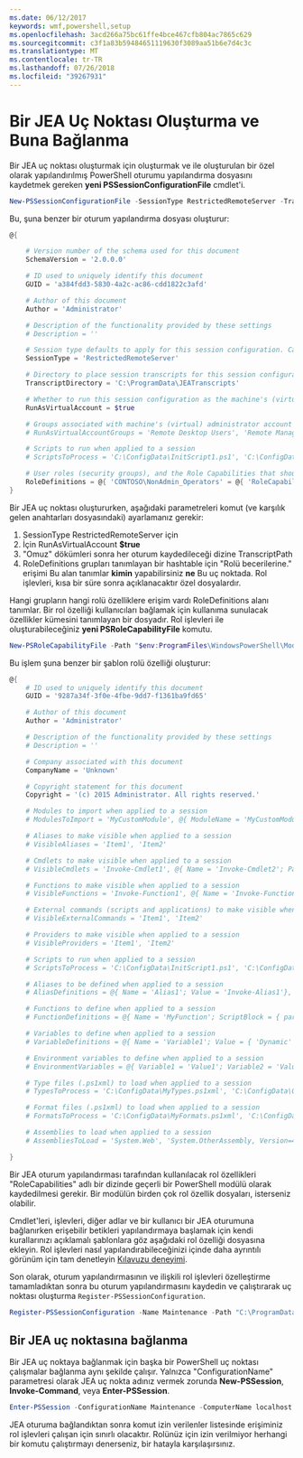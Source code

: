 ```yaml
---
ms.date: 06/12/2017
keywords: wmf,powershell,setup
ms.openlocfilehash: 3acd266a75bc61ffe4bce467cfb804ac7865c629
ms.sourcegitcommit: c3f1a83b59484651119630f3089aa51b6e7d4c3c
ms.translationtype: MT
ms.contentlocale: tr-TR
ms.lasthandoff: 07/26/2018
ms.locfileid: "39267931"
---
```

# <a name="creating-and-connecting-to-a-jea-endpoint"></a>Bir JEA Uç Noktası Oluşturma ve Buna Bağlanma

Bir JEA uç noktası oluşturmak için oluşturmak ve ile oluşturulan bir özel olarak yapılandırılmış PowerShell oturumu yapılandırma dosyasını kaydetmek gereken **yeni PSSessionConfigurationFile** cmdlet'i.

```powershell
New-PSSessionConfigurationFile -SessionType RestrictedRemoteServer -TranscriptDirectory "C:\ProgramData\JEATranscripts" -RunAsVirtualAccount -RoleDefinitions @{ 'CONTOSO\NonAdmin_Operators' = @{ RoleCapabilities = 'Maintenance' }} -Path "$env:ProgramData\JEAConfiguration\Demo.pssc"
```

Bu, şuna benzer bir oturum yapılandırma dosyası oluşturur:

```powershell
@{

    # Version number of the schema used for this document
    SchemaVersion = '2.0.0.0'

    # ID used to uniquely identify this document
    GUID = 'a384fdd3-5830-4a2c-ac86-cdd1822c3afd'

    # Author of this document
    Author = 'Administrator'

    # Description of the functionality provided by these settings
    # Description = ''

    # Session type defaults to apply for this session configuration. Can be 'RestrictedRemoteServer' (recommended), 'Empty', or 'Default'
    SessionType = 'RestrictedRemoteServer'

    # Directory to place session transcripts for this session configuration
    TranscriptDirectory = 'C:\ProgramData\JEATranscripts'

    # Whether to run this session configuration as the machine's (virtual) administrator account
    RunAsVirtualAccount = $true

    # Groups associated with machine's (virtual) administrator account
    # RunAsVirtualAccountGroups = 'Remote Desktop Users', 'Remote Management Users'

    # Scripts to run when applied to a session
    # ScriptsToProcess = 'C:\ConfigData\InitScript1.ps1', 'C:\ConfigData\InitScript2.ps1'

    # User roles (security groups), and the Role Capabilities that should be applied to them when applied to a session
    RoleDefinitions = @{ 'CONTOSO\NonAdmin_Operators' = @{ 'RoleCapabilities' = 'Maintenance' } }
}
```

Bir JEA uç noktası oluştururken, aşağıdaki parametreleri komut (ve karşılık gelen anahtarları dosyasındaki) ayarlamanız gerekir:

1. SessionType RestrictedRemoteServer için
2. İçin RunAsVirtualAccount **$true**
3. "Omuz" dökümleri sonra her oturum kaydedileceği dizine TranscriptPath
4. RoleDefinitions grupları tanımlayan bir hashtable için "Rolü becerilerine." erişimi Bu alan tanımlar **kimin** yapabilirsiniz **ne** Bu uç noktada. Rol işlevleri, kısa bir süre sonra açıklanacaktır özel dosyalardır.

Hangi grupların hangi rolü özelliklere erişim vardı RoleDefinitions alanı tanımlar. Bir rol özelliği kullanıcıları bağlamak için kullanıma sunulacak özellikler kümesini tanımlayan bir dosyadır.
Rol işlevleri ile oluşturabileceğiniz **yeni PSRoleCapabilityFile** komutu.

```powershell
New-PSRoleCapabilityFile -Path "$env:ProgramFiles\WindowsPowerShell\Modules\DemoModule\RoleCapabilities\Maintenance.psrc"
```

Bu işlem şuna benzer bir şablon rolü özelliği oluşturur:

```powershell
@{
    # ID used to uniquely identify this document
    GUID = '9287a34f-3f0e-4fbe-9dd7-f1361ba9fd65'

    # Author of this document
    Author = 'Administrator'

    # Description of the functionality provided by these settings
    # Description = ''

    # Company associated with this document
    CompanyName = 'Unknown'

    # Copyright statement for this document
    Copyright = '(c) 2015 Administrator. All rights reserved.'

    # Modules to import when applied to a session
    # ModulesToImport = 'MyCustomModule', @{ ModuleName = 'MyCustomModule'; ModuleVersion = '1.0.0.0'; GUID = '4d30d5f0-cb16-4898-812d-f20a6c596bdf' }

    # Aliases to make visible when applied to a session
    # VisibleAliases = 'Item1', 'Item2'

    # Cmdlets to make visible when applied to a session
    # VisibleCmdlets = 'Invoke-Cmdlet1', @{ Name = 'Invoke-Cmdlet2'; Parameters = @{ Name = 'Parameter1'; ValidateSet = 'Item1', 'Item2' }, @{ Name = 'Parameter2'; ValidatePattern = 'L*' } }

    # Functions to make visible when applied to a session
    # VisibleFunctions = 'Invoke-Function1', @{ Name = 'Invoke-Function2'; Parameters = @{ Name = 'Parameter1'; ValidateSet = 'Item1', 'Item2' }, @{ Name = 'Parameter2'; ValidatePattern = 'L*' } }

    # External commands (scripts and applications) to make visible when applied to a session
    # VisibleExternalCommands = 'Item1', 'Item2'

    # Providers to make visible when applied to a session
    # VisibleProviders = 'Item1', 'Item2'

    # Scripts to run when applied to a session
    # ScriptsToProcess = 'C:\ConfigData\InitScript1.ps1', 'C:\ConfigData\InitScript2.ps1'

    # Aliases to be defined when applied to a session
    # AliasDefinitions = @{ Name = 'Alias1'; Value = 'Invoke-Alias1'}, @{ Name = 'Alias2'; Value = 'Invoke-Alias2'}

    # Functions to define when applied to a session
    # FunctionDefinitions = @{ Name = 'MyFunction'; ScriptBlock = { param($MyInput) $MyInput } }

    # Variables to define when applied to a session
    # VariableDefinitions = @{ Name = 'Variable1'; Value = { 'Dynamic' + 'InitialValue' } }, @{ Name = 'Variable2'; Value = 'StaticInitialValue' }

    # Environment variables to define when applied to a session
    # EnvironmentVariables = @{ Variable1 = 'Value1'; Variable2 = 'Value2' }

    # Type files (.ps1xml) to load when applied to a session
    # TypesToProcess = 'C:\ConfigData\MyTypes.ps1xml', 'C:\ConfigData\OtherTypes.ps1xml'

    # Format files (.ps1xml) to load when applied to a session
    # FormatsToProcess = 'C:\ConfigData\MyFormats.ps1xml', 'C:\ConfigData\OtherFormats.ps1xml'

    # Assemblies to load when applied to a session
    # AssembliesToLoad = 'System.Web', 'System.OtherAssembly, Version=4.0.0.0, Culture=neutral, PublicKeyToken=b03f5f7f11d50a3a'

}
```

Bir JEA oturum yapılandırması tarafından kullanılacak rol özellikleri "RoleCapabilities" adlı bir dizinde geçerli bir PowerShell modülü olarak kaydedilmesi gerekir. Bir modülün birden çok rol özellik dosyaları, isterseniz olabilir.

Cmdlet'leri, işlevleri, diğer adlar ve bir kullanıcı bir JEA oturumuna bağlanırken erişebilir betikleri yapılandırmaya başlamak için kendi kurallarınızı açıklamalı şablonlara göz aşağıdaki rol özelliği dosyasına ekleyin. Rol işlevleri nasıl yapılandırabileceğinizi içinde daha ayrıntılı görünüm için tam denetleyin [Kılavuzu deneyimi](http://aka.ms/JEA).

Son olarak, oturum yapılandırmasının ve ilişkili rol işlevleri özelleştirme tamamladıktan sonra bu oturum yapılandırmasını kaydedin ve çalıştırarak uç noktası oluşturma `Register-PSSessionConfiguration`.

```powershell
Register-PSSessionConfiguration -Name Maintenance -Path "C:\ProgramData\JEAConfiguration\Demo.pssc"
```

## <a name="connect-to-a-jea-endpoint"></a>Bir JEA uç noktasına bağlanma

Bir JEA uç noktaya bağlanmak için başka bir PowerShell uç noktası çalışmalar bağlanma aynı şekilde çalışır.
Yalnızca "ConfigurationName" parametresi olarak JEA uç nokta adınız vermek zorunda **New-PSSession**, **Invoke-Command**, veya **Enter-PSSession**.

```powershell
Enter-PSSession -ConfigurationName Maintenance -ComputerName localhost
```

JEA oturuma bağlandıktan sonra komut izin verilenler listesinde erişiminiz rol işlevleri çalışan için sınırlı olacaktır. Rolünüz için izin verilmiyor herhangi bir komutu çalıştırmayı denerseniz, bir hatayla karşılaşırsınız.
